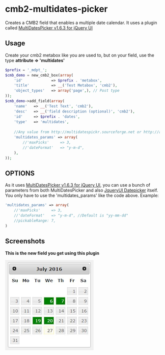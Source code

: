 # cmb2-multidates-picker
Creates a CMB2 field that enables a multiple date calendar. It uses a plugin called [MultiDatesPicker v1.6.3 for jQuery UI](http://multidatespickr.sourceforge.net/)

## Usage
Create your cmb2 metabox like you are used to, but on your field, use the type **attribute => 'multidates'**

```php
$prefix = '_mdpt_';
$cmb_demo = new_cmb2_box(array(
	'id'			 => $prefix . 'metabox',
	'title'			 => __('Test Metabox', 'cmb2'),
	'object_types'	 => array('page',), // Post type
));
$cmb_demo->add_field(array(
	'name'	 => __('Test Text', 'cmb2'),
	'desc'	 => __('field description (optional)', 'cmb2'),
	'id'	 => $prefix . 'dates',
	'type'	 => 'multidates',
	
	//Any value from http://multidatespickr.sourceforge.net or http://api.jqueryui.com/datepicker/
	'multidates_params' => array(
		//'maxPicks'	 => 3,
		//'dateFormat'   => "y-m-d",
	),
));
```

## OPTIONS

As it uses [MultiDatesPicker v1.6.3 for jQuery UI](http://multidatespickr.sourceforge.net/), you can use a bunch of parameters from both MultiDatesPicker and also [JqueryUI Datepicker](http://api.jqueryui.com/datepicker/) itself.
You only have to use the 'multidates_params' like the code above. Example:

```php
'multidates_params' => array(
	//'maxPicks'	 => 3,
	//'dateFormat'   => "y-m-d", //Default is "yy-mm-dd"
	//pickableRange: 7,
)
```

## Screenshots

**This is the new field you get using this plugin**

![Image](assets/imgs/multidates-picker.jpg)
